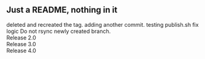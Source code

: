 ## Just a README, nothing in it
deleted and recreated the tag.
adding another commit.
testing publish.sh
fix logic
Do not rsync newly created branch.<br>
Release 2.0<br>
Release 3.0<br>
Release 4.0<br>

